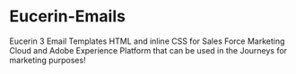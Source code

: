 # Eucerin-Emails
Eucerin 3 Email Templates HTML and inline CSS  for Sales Force Marketing Cloud and Adobe Experience Platform that can be used in the Journeys for marketing purposes!
